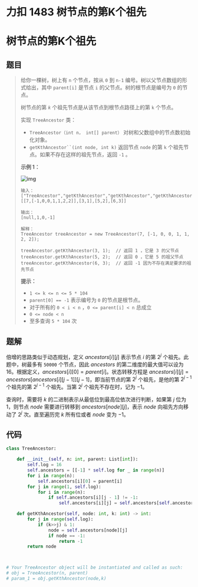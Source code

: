 # 力扣 1483 树节点的第K个祖先


# 树节点的第K个祖先

## 题目

> 给你一棵树，树上有 `n` 个节点，按从 `0` 到 `n-1` 编号。树以父节点数组的形式给出，其中 `parent[i]` 是节点 `i` 的父节点。树的根节点是编号为 `0` 的节点。
>
> 树节点的第 *`k`* 个祖先节点是从该节点到根节点路径上的第 `k` 个节点。
>
> 实现 `TreeAncestor` 类：
>
> - `TreeAncestor（int n， int[] parent）` 对树和父数组中的节点数初始化对象。
> - `getKthAncestor``(int node, int k)` 返回节点 `node` 的第 `k` 个祖先节点。如果不存在这样的祖先节点，返回 `-1` 。
>
>  
>
> **示例 1：**
>
> **![img](https://assets.leetcode-cn.com/aliyun-lc-upload/uploads/2020/06/14/1528_ex1.png)**
>
> ```
> 输入：
> ["TreeAncestor","getKthAncestor","getKthAncestor","getKthAncestor"]
> [[7,[-1,0,0,1,1,2,2]],[3,1],[5,2],[6,3]]
> 
> 输出：
> [null,1,0,-1]
> 
> 解释：
> TreeAncestor treeAncestor = new TreeAncestor(7, [-1, 0, 0, 1, 1, 2, 2]);
> 
> treeAncestor.getKthAncestor(3, 1);  // 返回 1 ，它是 3 的父节点
> treeAncestor.getKthAncestor(5, 2);  // 返回 0 ，它是 5 的祖父节点
> treeAncestor.getKthAncestor(6, 3);  // 返回 -1 因为不存在满足要求的祖先节点
> ```
>
>  
>
> **提示：**
>
> - `1 <= k <= n <= 5 * 104`
> - `parent[0] == -1` 表示编号为 `0` 的节点是根节点。
> - 对于所有的 `0 < i < n` ，`0 <= parent[i] < n` 总成立
> - `0 <= node < n`
> - 至多查询 `5 * 104` 次

## 题解

倍增的思路类似于动态规划，定义 $\textit{ancestors}[i][j]$ 表示节点 $i$ 的第 $2^j$ 个祖先。此题中，树最多有 $\texttt{50000}$ 个节点，因此 $\textit{ancestors}$ 的第二维度的最大值可以设为 $16$。根据定义，$\textit{ancestors}[i][0] = \textit{parent}[i]$。状态转移方程是 $\textit{ancestors}[i][j] = \textit{ancestors}[\textit{ancestors}[i][j - 1]][j - 1]$，即当前节点的第 $2^j$ 个祖先，是他的第 $2^{j-1}$ 个祖先的第 $2^{j-1}$ 个祖先。当第 $2^j$ 个祖先不存在时，记为 $-1$。

查询时，需要将 $k$ 的二进制表示从最低位到最高位依次进行判断，如果第 $j$ 位为 $1$，则节点 $\textit{node}$ 需要进行转移到 $\textit{ancestors}[\textit{node}][j]$，表示 $\textit{node}$ 向祖先方向移动了 $2^j$ 次。直至遍历完 $k$ 所有位或者 $\textit{node}$ 变为 $-1$。

## 代码

```python
class TreeAncestor:

    def __init__(self, n: int, parent: List[int]):
        self.log = 16
        self.ancestors = [[-1] * self.log for _ in range(n)]
        for i in range(n):
            self.ancestors[i][0] = parent[i]
        for j in range(1, self.log):
            for i in range(n):
                if self.ancestors[i][j - 1] != -1:
                    self.ancestors[i][j] = self.ancestors[self.ancestors[i][j - 1]][j - 1]   

    def getKthAncestor(self, node: int, k: int) -> int:
        for j in range(self.log):
            if (k>>j) & 1: 
                node = self.ancestors[node][j]
                if node == -1:
                    return -1
        return node



# Your TreeAncestor object will be instantiated and called as such:
# obj = TreeAncestor(n, parent)
# param_1 = obj.getKthAncestor(node,k)
```


